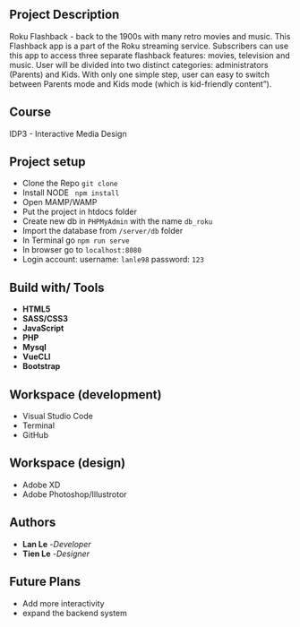
## Project Description

Roku Flashback - back to the 1900s with many retro movies and music.
This Flashback app is a part of the Roku streaming service. Subscribers can use this app to access three separate flashback features: movies, television and music.
User will be divided into two distinct categories: administrators (Parents) and Kids. 
With only one simple step, user can easy to switch between Parents mode and Kids mode (which is kid-friendly content”). 

## Course

IDP3 - Interactive Media Design

## Project setup
* Clone the Repo ```git clone```
* Install NODE ``` npm install```
* Open MAMP/WAMP
* Put the project in htdocs folder
* Create new db in ```PHPMyAdmin``` with the name ```db_roku```
* Import the database from ```/server/db``` folder
* In Terminal go ```npm run serve```
* In browser go to ```localhost:8080```
* Login account:
    username: ``lanle98``
    password: ``123``




## Build with/ Tools
* **HTML5**
* **SASS/CSS3**
* **JavaScript**
* **PHP**
* **Mysql**
* **VueCLI**
* **Bootstrap**


## Workspace (development)
* Visual Studio Code
* Terminal
* GitHub

## Workspace (design)
* Adobe XD
* Adobe Photoshop/Illustrotor

## Authors
* **Lan Le** -*Developer*
* **Tien Le** -*Designer*



## Future Plans
* Add more interactivity
* expand the backend system

